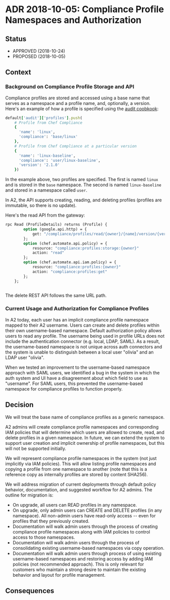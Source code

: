 # ADR 2018-10-05: Compliance Profile Namespaces and Authorization

## Status

* APPROVED (2018-10-24)
* PROPOSED (2018-10-05)

## Context

### Background on Compliance Profile Storage and API

Compliance profiles are stored and accessed using a base name that serves as a namespace and a profile name, and, optionally, a version. Here's an example of how a profile is specified using the [audit coobkook](https://github.com/chef-cookbooks/audit):

```ruby
default['audit']['profiles'].push(
    # Profile from Chef Compliance
    {
      'name': 'linux',
      'compliance': 'base/linux'
    },
    # Profile from Chef Compliance at a particular version
    {
      'name': 'linux-baseline',
      'compliance': 'user/linux-baseline',
      'version': '2.1.0'
    })
```

In the example above, two profiles are specified. The first is named `linux` and is stored in the `base` namespace. The second is named `linux-baseline` and stored in a namespace called `user`.

In A2, the API supports creating, reading, and deleting profiles (profiles are immutable, so there is no update).

Here's the read API from the gateway:

```proto
rpc Read (ProfileDetails) returns (Profile) {
		option (google.api.http) = {
			get: "/compliance/profiles/read/{owner}/{name}/version/{version}"
		};
		option (chef.automate.api.policy) = {
			resource: "compliance:profiles:storage:{owner}"
			action: "read"
		};
		option (chef.automate.api.iam.policy) = {
			resource: "compliance:profiles:{owner}"
			action: "compliance:profiles:get"
		};
	};
	
```

The delete REST API follows the same URL path.

### Current Usage and Authorization for Compliance Profiles

In A2 today, each user has an implicit compliance profile namespace mapped to their A2 username. Users can create and delete profiles within their own username-based namespace. Default authorization policy allows users to read any profile. The username being used in profile URLs does not include the authentication connector (e.g. local, LDAP, SAML). As a result, the username-based namespace is not unique across auth connectors and the system is unable to distinguish between a local user "olivia" and an LDAP user "olivia".

When we tested an improvement to the username-based namespace approach with SAML users, we identified a bug in the system in which the auth system and UI have a disagreement about which field to use as "username". For SAML users, this prevented the username-based namespace for compliance profiles to function properly.

## Decision

We will treat the base name of compliance profiles as a generic namespace.

A2 admins will create compliance profile namespaces and corresponding IAM policies that will determine which users are allowed to create, read, and delete profiles in a given namespace. In future, we can extend the system to support user creation and implicit ownership of profile namespaces, but this will not be supported initially.

We will represent compliance profile namespaces in the system (not just implicitly via IAM policies). This will allow listing profile namespaces and copying a profile from one namespace to another (note that this is a reference copy as internally profiles are stored by content SHA256).

We will address migration of current deployments through default policy behavior, documentation, and suggested workflow for A2 admins. The outline for migration is:

* On upgrade, all users can READ profiles in any namespace.
* On upgrade, only admin users can CREATE and DELETE profiles (in any namespace). All non-admin users have read-only access -- even for profiles that they previously created.
* Documentation will walk admin users through the process of creating compliance profile namespaces along with IAM policies to control access to those namespaces.
* Documentation will walk admin users through the process of consolidating existing username-based namespaces via copy operation.
* Documentation will walk admin users through process of using existing username-based namespaces and restoring access by adding IAM policies (not recommended approach). This is only relevant for customers who maintain a strong desire to maintain the existing behavior and layout for profile management.


## Consequences

